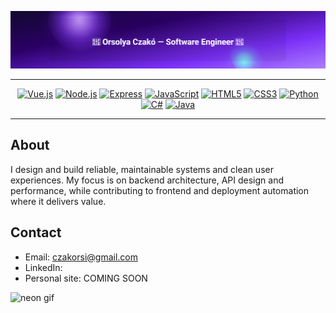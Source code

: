 ![Welcome](./background.svg) 

---

<div align="center">

[![Vue.js](https://img.shields.io/badge/Vue.js-35495E?style=for-the-badge&logo=vuedotjs&logoColor=4FC08D)](https://vuejs.org)
[![Node.js](https://img.shields.io/badge/Node.js-43853d?style=for-the-badge&logo=node.js&logoColor=white)](https://nodejs.org)
[![Express](https://img.shields.io/badge/Express-000000?style=for-the-badge&logo=express&logoColor=white)](https://expressjs.com)
[![JavaScript](https://img.shields.io/badge/JavaScript-F7DF1E?style=for-the-badge&logo=javascript&logoColor=black)](https://developer.mozilla.org/en-US/docs/Web/JavaScript)
[![HTML5](https://img.shields.io/badge/HTML5-E34F26?style=for-the-badge&logo=html5&logoColor=white)](https://developer.mozilla.org/en-US/docs/Web/HTML)
[![CSS3](https://img.shields.io/badge/CSS3-1572B6?style=for-the-badge&logo=css3&logoColor=white)](https://developer.mozilla.org/en-US/docs/Web/CSS)
[![Python](https://img.shields.io/badge/Python-3776AB?style=for-the-badge&logo=python&logoColor=white)](https://www.python.org)
[![C#](https://img.shields.io/badge/C%23-239120?style=for-the-badge&logo=c-sharp&logoColor=white)](https://docs.microsoft.com/dotnet/csharp/)
[![Java](https://img.shields.io/badge/Java-007396?style=for-the-badge&logo=java&logoColor=white)](https://www.oracle.com/java/)

</div>

---

## About
I design and build reliable, maintainable systems and clean user experiences. My focus is on backend architecture, API design and performance, while contributing to frontend and deployment automation where it delivers value.

## Contact
- Email: czakorsi@gmail.com
- LinkedIn: 
- Personal site: COMING SOON

<img src="https://media1.giphy.com/media/v1.Y2lkPTc5MGI3NjExYjZncm40NXJvd2UzY3c0OXpiankxMGR4NmUyemgxZzh1ZHkzejZrNiZlcD12MV9pbnRlcm5hbF9naWZfYnlfaWQmY3Q9cw/YrTXcn2uKFbJvVvJgY/giphy.gif" alt="neon gif" width="64" />


